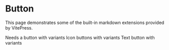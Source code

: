 # Button

This page demonstrates some of the built-in markdown extensions provided by VitePress.

Needs a button with variants
Icon buttons with variants
Text button with variants